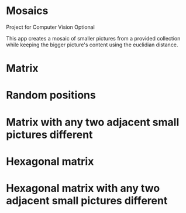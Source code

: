 # Mosaics
Project for Computer Vision Optional

This app creates a mosaic of smaller pictures from a provided collection while keeping the bigger picture's content using the euclidian distance.


# Matrix


# Random positions


# Matrix with any two adjacent small pictures different


# Hexagonal matrix


# Hexagonal matrix with any two adjacent small pictures different
